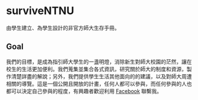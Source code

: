 # surviveNTNU
由學生建立、為學生設計的非官方師大生存手冊。
## Goal
我們的目標，是成為指引師大學生的一盞明燈，消除新生對師大校園的茫然，讓在校生的生活更加便利。我們蒐集並集合各式資訊，研究關於師大的制度和資源，製作清楚詳盡的解說；另外，我們提供學生生活其他面向的的建議，以及對師大周遭相關的導覽。這是一個公開且開放的計畫，任何人都可以參與，而任何參與的人也都可以決定自己參與的程度，有興趣者歡迎利用 [Facebook](https://www.facebook.com/ChihchengYuan) 聯繫我。
